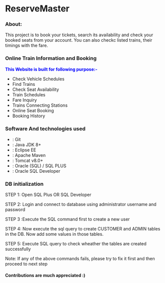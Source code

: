 # ReserveMaster 
### About:
This project is to book your tickets, search its availability and check your booked seats from your account. You can also checkc listed trains, their timings with the fare. 
### Online Train Information and Booking
<span style="color:blue">**This Website is built for following purpose:-**</span>
- Check Vehicle Schedules
- Find Trains
- Check Seat Availability
- Train Schedules
- Fare Inquiry
- Trains Connecting Stations
- Online Seat Booking
- Booking History

### Software And technologies used 
- : Git
- : Java JDK 8+ 
- : Eclipse EE 
- : Apache Maven
- : Tomcat v8.0+ 
- : Oracle (SQL) / SQL PLUS
- : Oracle SQL Developer

### DB initialization

STEP 1: Open SQL Plus OR SQL Developer

STEP 2: Login and connect to database using administrator username and password

STEP 3 :Execute the SQL command first to create a new user

STEP 4: Now execute the sql query to create CUSTOMER and ADMIN tables in the DB. Now add some values in those tables.

STEP 5: Execute SQL query to check wheather the tables are created successfully

Note: If any of the above commands fails, please try to fix it first and then proceed to next step


#### Contributions are much appreciated :)
